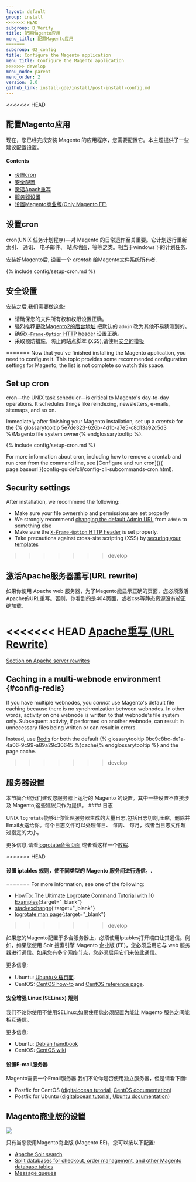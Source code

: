 ```yaml
---
layout: default
group: install
<<<<<<< HEAD
subgroup: B_Verify
title: 配置Magento应用
menu_title: 配置Magento应用
=======
subgroup: 02_config
title: Configure the Magento application
menu_title: Configure the Magento application
>>>>>>> develop
menu_node: parent
menu_order: 2
version: 2.0
github_link: install-gde/install/post-install-config.md
---
```


<<<<<<< HEAD
## 配置Magento应用
现在，您已经完成安装 Magento 的应用程序，您需要配置它。本主题提供了一些建议配置设置。

#### Contents
*	<a href="#post-install-cron">设置cron</a>
*	<a href="#post-install-secy">安全配置</a>
*	<a href="#post-install-rewrites">激活Apach重写</a>
*	<a href="#post-install-server">服务器设置</a>
*	<a href="#post-install-ee">设置Magento商业版(Only Magento EE)</a>

<h2 id="post-install-cron">设置cron</h2>
cron(UNIX 任务计划程序)&mdash;对 Magento 的日常运作至关重要。它计划运行重新索引、 通讯、 电子邮件、 站点地图，等等之类。相当于windows下的计划任务.

安装好Magento后, 设置一个 *crontab* 给Magento文件系统所有者.

{% include config/setup-cron.md %}

<h2 id="post-install-secy">安全设置</h2>
安装之后,我们需要做这些:

*	请确保您的文件所有权和权限设置正确。
*	强烈推荐<a href="{{ site.gdeurl }}install-gde/install/cli/install-cli-adminurl.html">更改Magento2的后台地址</a> 把默认的 `admin` 改为其他不易猜测到的。
*	确保<a href="{{ site.gdeurl }}config-guide/secy/secy-xframe.html">`X-Frame-Option` HTTP header</a> 设置正确。
*	采取预防措施，防止跨站点脚本 (XSS),请使用<a href="{{ site.gdeurl }}frontend-dev-guide/templates/template-security.html">安全的模板</a>
<!-- 设置的角色和受限制的用户 (Admin) -->
=======
Now that you've finished installing the Magento application, you need to configure it. This topic provides some recommended configuration settings for Magento; the list is not complete so watch this space.

<h2 id="post-install-cron">Set up cron</h2>
cron&mdash;the UNIX task scheduler&mdash;is critical to Magento's day-to-day operations. It schedules things like reindexing, newsletters, e-mails, sitemaps, and so on.

Immediately after finishing your Magento installation, set up a *crontab* for the {% glossarytooltip 5e7de323-626b-4d1b-a7e5-c8d13a92c5d3 %}Magento file system owner{% endglossarytooltip %}.

{% include config/setup-cron.md %}

For more information about cron, including how to remove a crontab and run cron from the command line, see [Configure and run cron]({{ page.baseurl }}config-guide/cli/config-cli-subcommands-cron.html).

<h2 id="post-install-secy">Security settings</h2>
After installation, we recommend the following:

*	Make sure your file ownership and permissions are set properly
*	We strongly recommend <a href="{{page.baseurl}}install-gde/install/cli/install-cli-adminurl.html">changing the default Admin URL</a> from `admin` to something else
*	Make sure the <a href="{{page.baseurl}}config-guide/secy/secy-xframe.html">`X-Frame-Option` HTTP header</a> is set properly.
*	Take precautions against cross-site scripting (XSS) by <a href="{{page.baseurl}}frontend-dev-guide/templates/template-security.html">securing your templates</a>
<!-- Set up roles and restricted users (Admin) -->
>>>>>>> develop

<h2 id="post-install-rewrites">激活Apache服务器重写(URL rewrite)</h2>
如果你使用 Apache web 服务器，为了Magento能显示正确的页面，您必须激活Apache的URL重写。否则，你看到的是404页面，或者css等静态资源没有被正确加载.

<<<<<<< HEAD
<a href="{{ site.gdeurl }}install-gde/prereq/apache.html#apache-help-rewrite">Apache重写 (URL Rewrite)</a>
=======
<a href="{{page.baseurl}}install-gde/prereq/apache.html#apache-help-rewrite">Section on Apache server rewrites</a>

## Caching in a multi-webnode environment {#config-redis}
If you have multiple webnodes, you *cannot* use Magento's default file caching because there is no synchronization between webnodes. In other words, activity on one webnode is written to that webnode's file system only. Subsequent activity, if performed on another webnode, can result in unnecessary files being written or can result in errors.

Instead, use [Redis]({{page.baseurl}}config-guide/redis/config-redis.html) for both the default {% glossarytooltip 0bc9c8bc-de1a-4a06-9c99-a89a29c30645 %}cache{% endglossarytooltip %} and the page cache.
>>>>>>> develop

<h2 id="post-install-server">服务器设置</h2>
本节简介绍我们建议您服务器上运行的 Magento 的设置。其中一些设置不直接涉及 Magento;这些建议只作为提供。
#### 日志

UNIX `logrotate`能够让你管理服务器生成的大量日志,包括日志切割,压缩，删除并Email发送给你。每个日志文件可以处理每日、 每周、 每月，或者当日志文件超过指定的大小。

更多信息,请看<a href="http://linuxconfig.org/logrotate-8-manual-page" target="_blank">logrotate命令页面</a> 或者看这样一个<a href="http://www.thegeekstuff.com/2010/07/logrotate-examples" target="_blank">教程</a>.

<<<<<<< HEAD
#### 设置 iptables 规则，使不同类型的 Magento 服务间进行通信。.
=======
For more information, see one of the following:

*	[HowTo: The Ultimate Logrotate Command Tutorial with 10 Examples](http://www.thegeekstuff.com/2010/07/logrotate-examples){:target="_blank"}
*	[stackexchange](http://unix.stackexchange.com/questions/85662/how-to-properly-automatically-manually-rotate-log-files-for-production-rails-app){:target="_blank"}
*	[logrotate man page](http://linuxconfig.org/logrotate-8-manual-page){:target="_blank"}
>>>>>>> develop

如果您的Magento配置于多台服务器上，必须使用Iptables打开端口让其通信。例如，如果您使用 Solr 搜索引擎 Magento 企业版 (EE)，您必须启用它与 web 服务器进行通信。如果您有多个网络节点，您必须启用它们来彼此通信。

更多信息:

*	Ubuntu: <a href="https://help.ubuntu.com/community/IptablesHowTo" target="_blank">Ubuntu文档页面</a>.
*	CentOS: <a href="http://wiki.centos.org/HowTos/Network/IPTables" target="_blank">CentOS how-to</a> and <a href="http://www.centos.org/docs/4/4.5/Security_Guide/s1-firewall-ipt-basic.html" target="_blank">CentOS reference page</a>.

#### 安全增强 Linux (SELinux) 规则

我们不论你使用不使用SELinux;如果使用您必须配置为能让 Magento 服务之间能相互通信。

更多信息:

*	Ubuntu: <a href="https://debian-handbook.info/browse/stable/sect.selinux.html" target="_blank">Debian handbook</a>
*	CentOS: <a href="https://wiki.centos.org/HowTos/SELinux" target="_blank">CentOS wiki</a>

#### 设置E-mail服务器

Magento需要一个Email服务器.我们不论你是否使用独立服务器，但是请看下面:

*	Postfix for CentOS (<a href="https://www.digitalocean.com/community/tutorials/how-to-install-postfix-on-centos-6" target="_blank">digitalocean tutorial</a>, <a href="https://www.centos.org/docs/5/html/Deployment_Guide-en-US/ch-email.html" target="_blank">CentOS documentation</a>)	
*	Postfix for Ubuntu (<a href="https://www.digitalocean.com/community/tutorials/how-to-install-and-setup-postfix-on-ubuntu-14-04" target="_blank">digitalocean tutorial</a>, <a href="https://help.ubuntu.com/community/MailServer" target="_blank">Ubuntu documentation</a>)

<h2 id="post-install-ee">Magento商业版的设置</h2>
<img src="{{ site.baseurl }}common/images/ee-only_large.png">

只有当您使用Magento商业版 (Magento EE)，您可以按以下配置:

*	<a href="{{page.baseurl}}config-guide/solr/solr-overview.html">Apache Solr search</a>
*	<a href="{{page.baseurl}}config-guide/multi-master/multi-master.html">Split databases for checkout, order management, and other Magento database tables</a>
*	<a href="{{page.baseurl}}config-guide/mq/rabbitmq-overview.html">Message queues</a>

